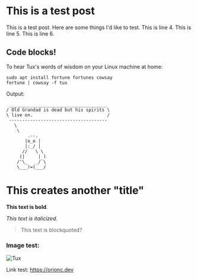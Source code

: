 # This is a test post

This is a test post. Here are some things I'd like to test.
This is line 4.
This is line 5.
This is line 6.

## Code blocks!

To hear Tux's words of wisdom on your Linux machine at home:
```
sudo apt install fortune fortunes cowsay
fortune | cowsay -f tux
```
Output:
```
 _____________________________________
/ Old Grandad is dead but his spirits \
\ live on.                            /
 -------------------------------------
   \
    \
        .--.
       |o_o |
       |:_/ |
      //   \ \
     (|     | )
    /'\_   _/`\
    \___)=(___/

```

# This creates another "title"

**This text is bold**.

*This text is italicized*.

> This text is blockquoted?

### Image test:

![Tux](/images/tux.png)

Link test: <https://orionc.dev>